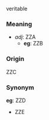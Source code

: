 veritable
### Meaning
+ _adj_: ZZA
    + __eg__: ZZB

### Origin

ZZC

### Synonym

__eg__: ZZD

+ ZZE


